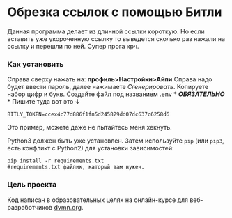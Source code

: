 # Обрезка ссылок с помощью Битли

Данная программа делает из длинной ссылки короткую. Но если вставить уже укороченную ссылку то выведется сколько раз нажали на ссылку и перешли по ней. Супер прога крч.
### Как установить

Справа сверху нажать на: **профиль>Настройки>Айпи**
Справа надо будет ввести пароль, далее нажимаете _Сгенерировать_. Копируете набор цифр и букв.
Создайте файл под названием .env * _**ОБЯЗАТЕЛЬНО**_ *
Пишите туда вот это ↓
```
BITLY_TOKEN=ccex4c77d886f1fп5d245829dd07dc637c6258d6
```
Это пример, можете даже не пытайтесь меня хекнуть.

Python3 должен быть уже установлен.
Затем используйте `pip` (или `pip3`, есть конфликт с Python2) для установки зависимостей:
```
pip install -r requirements.txt
#requirements.txt файлик, каторый вам нужен.
```

### Цель проекта

Код написан в образовательных целях на онлайн-курсе для веб-разработчиков [dvmn.org](https://dvmn.org/).
